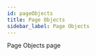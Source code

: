 ```yaml
---
id: pageObjects
title: Page Objects
sidebar_label: Page Objects
---
```


Page Objects page


<!-- could also skip using page object
and issue `browser.xxx` commands only -
testcases will be a lot harder to maintain because you will lose the advantage
of a single point of change. -->